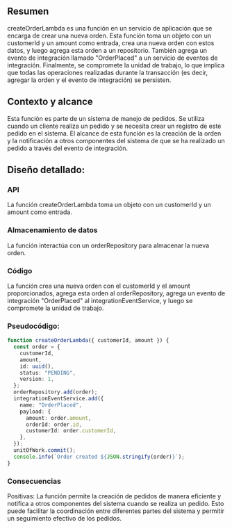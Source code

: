## Resumen

createOrderLambda es una función en un servicio de aplicación que se encarga de crear una nueva orden. Esta función toma un objeto con un customerId y un amount como entrada, crea una nueva orden con estos datos, y luego agrega esta orden a un repositorio. También agrega un evento de integración llamado "OrderPlaced" a un servicio de eventos de integración. Finalmente, se compromete la unidad de trabajo, lo que implica que todas las operaciones realizadas durante la transacción (es decir, agregar la orden y el evento de integración) se persisten.

## Contexto y alcance

Esta función es parte de un sistema de manejo de pedidos. Se utiliza cuando un cliente realiza un pedido y se necesita crear un registro de este pedido en el sistema. El alcance de esta función es la creación de la orden y la notificación a otros componentes del sistema de que se ha realizado un pedido a través del evento de integración.

## Diseño detallado:

### API

La función createOrderLambda toma un objeto con un customerId y un amount como entrada.

### Almacenamiento de datos

La función interactúa con un orderRepository para almacenar la nueva orden.

### Código

La función crea una nueva orden con el customerId y el amount proporcionados, agrega esta orden al orderRepository, agrega un evento de integración "OrderPlaced" al integrationEventService, y luego se compromete la unidad de trabajo.

### Pseudocódigo:

```ts
function createOrderLambda({ customerId, amount }) {
  const order = {
    customerId,
    amount,
    id: uuid(),
    status: "PENDING",
    version: 1,
  };
  orderRepository.add(order);
  integrationEventService.add({
    name: "OrderPlaced",
    payload: {
      amount: order.amount,
      orderId: order.id,
      customerId: order.customerId,
    },
  });
  unitOfWork.commit();
  console.info(`Order created ${JSON.stringify(order)}`);
}
```

### Consecuencias

Positivas: La función permite la creación de pedidos de manera eficiente y notifica a otros componentes del sistema cuando se realiza un pedido. Esto puede facilitar la coordinación entre diferentes partes del sistema y permitir un seguimiento efectivo de los pedidos.

